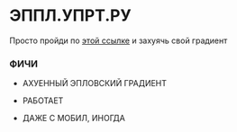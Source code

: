 # ЭППЛ.УПРТ.РУ

Просто пройди по [этой ссылке](http://apple.uprt.ru) и захуячь свой градиент


### ФИЧИ

* АХУЕННЫЙ ЭПЛОВСКИЙ ГРАДИЕНТ

* РАБОТАЕТ

* ДАЖЕ С МОБИЛ, ИНОГДА

